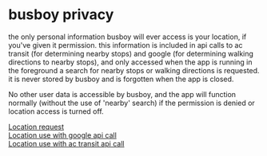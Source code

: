 # busboy privacy
the only personal information busboy will ever access is your location, if you've given it permission. this information is included in api calls to ac transit (for determining nearby stops) and google (for determining walking directions to nearby stops), and only accessed when the app is running in the foreground a search for nearby stops or walking directions is requested. it is never stored by busboy and is forgotten when the app is closed.
  
No other user data is accessible by busboy, and the app will function normally (without the use of 'nearby' search) if the permission is denied or location access is turned off.  

[Location request](https://github.com/taitsmith/busboy/blob/19a4fd8ead9b5376fbb89c1ca670c3f92b464aa5/app/src/main/java/com/taitsmith/busboy/ui/MainActivity.java#L227)  
[Location use with google api call](https://github.com/taitsmith/busboy/blob/19a4fd8ead9b5376fbb89c1ca670c3f92b464aa5/app/src/main/java/com/taitsmith/busboy/utils/ApiInterface.kt#L62)  
[Location use with ac transit api call](https://github.com/taitsmith/busboy/blob/19a4fd8ead9b5376fbb89c1ca670c3f92b464aa5/app/src/main/java/com/taitsmith/busboy/utils/ApiInterface.kt#L31)  
